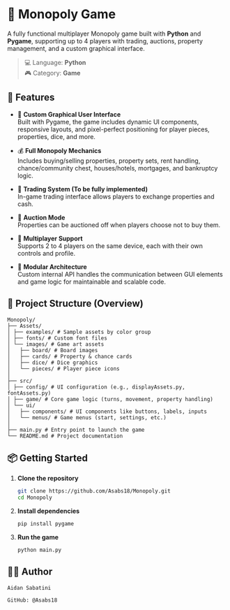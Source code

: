 # 🎲 Monopoly Game

A fully functional multiplayer Monopoly game built with **Python** and **Pygame**, supporting up to 4 players with trading, auctions, property management, and a custom graphical interface.

> 💻 Language: **Python**  
> 🎮 Category: **Game**



## 🚀 Features

- 🎨 **Custom Graphical User Interface**  
  Built with Pygame, the game includes dynamic UI components, responsive layouts, and pixel-perfect positioning for player pieces, properties, dice, and more.

- 💰 **Full Monopoly Mechanics**  
  Includes buying/selling properties, property sets, rent handling, chance/community chest, houses/hotels, mortgages, and bankruptcy logic.

- 🔄 **Trading System (To be fully implemented)**  
  In-game trading interface allows players to exchange properties and cash.

- 🏦 **Auction Mode**  
  Properties can be auctioned off when players choose not to buy them.

- 👥 **Multiplayer Support**  
  Supports 2 to 4 players on the same device, each with their own controls and profile.

- 🔧 **Modular Architecture**  
  Custom internal API handles the communication between GUI elements and game logic for maintainable and scalable code.



## 📁 Project Structure (Overview)

```
Monopoly/
├── Assets/
│ ├── examples/ # Sample assets by color group
│ ├── fonts/ # Custom font files
│ └── images/ # Game art assets
│   ├── board/ # Board images
│   ├── cards/ # Property & chance cards
│   ├── dice/ # Dice graphics
│   └── pieces/ # Player piece icons
│
├── src/
│ ├── config/ # UI configuration (e.g., displayAssets.py, fontAssets.py)
│ ├── game/ # Core game logic (turns, movement, property handling)
│ └── ui/
│   ├── components/ # UI components like buttons, labels, inputs
│   └── menus/ # Game menus (start, settings, etc.)
│
├── main.py # Entry point to launch the game
└── README.md # Project documentation
```

## 📦 Getting Started

1. **Clone the repository**
   ```bash
   git clone https://github.com/Asabs18/Monopoly.git
   cd Monopoly
   ```

2. **Install dependencies**

    ```bash
    pip install pygame
    ```

3. **Run the game**

    ```bash
    python main.py
    ```

## 🙋‍♂️ Author
```
Aidan Sabatini

GitHub: @Asabs18
```